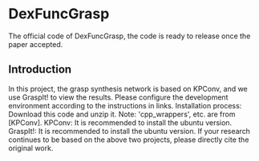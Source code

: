 # DexFuncGrasp
The official code of DexFuncGrasp, the code is ready to release once the paper accepted.

## Introduction
In this project, the grasp synthesis network is based on KPConv, and we use GraspIt! to view the results. Please configure the development environment according to the instructions in links.
Installation process:
Download this code and unzip it. Note: 'cpp_wrappers', etc. are from [KPConv].
KPConv: It is recommended to install the ubuntu version.
GraspIt!: It is recommended to install the ubuntu version.
If your research continues to be based on the above two projects, please directly cite the original work.
